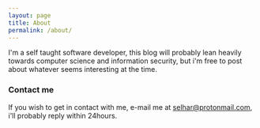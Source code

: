 ```yaml
---
layout: page
title: About
permalink: /about/
---
```


I'm a self taught software developer, this blog will probably lean heavily towards computer science and information security, but i'm free to post about whatever seems interesting at the time.

### Contact me

If you wish to get in contact with me, e-mail me at [selhar@protonmail.com](mailto:selhar@protonmail.com), i'll probably reply within 24hours.